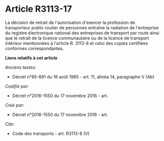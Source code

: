 # Article R3113-17

La décision de retrait de l'autorisation d'exercer la profession de transporteur public routier de personnes entraîne la
radiation de l'entreprise du registre électronique national des entreprises de transport par route ainsi que le retrait de la
licence communautaire ou de la licence de transport intérieur mentionnées à l'article R. 3113-8 et celui des copies
certifiées conformes correspondantes.

**Liens relatifs à cet article**

_Anciens textes_:

  - Décret n°85-891 du 16 août 1985 - art. 11, alinéa 14, paragraphe V  (Ab)

_Codifié par_:

  - Décret n°2016-1550 du 17 novembre 2016 - art.

_Créé par_:

  - Décret n°2016-1550 du 17 novembre 2016 - art.

_Cite_:

  - Code des transports - art. R3113-8 (V)
